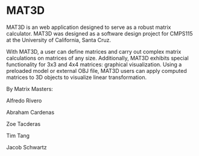 # MAT3D
MAT3D is an web application designed to serve as a robust matrix calculator. MAT3D was designed as a software design project for CMPS115 at the University of California, Santa Cruz.

With MAT3D, a user can define matrices and carry out complex matrix calculations on matrices of any size. Additionally, MAT3D exhibits special functionality for 3x3 and 4x4 matrices: graphical visualization. Using a preloaded model or external OBJ file, MAT3D users can apply computed matrices to 3D objects to visualize linear transformation.

By Matrix Masters:

Alfredo Rivero

Abraham Cardenas

Zoe Tacderas

Tim Tang

Jacob Schwartz
